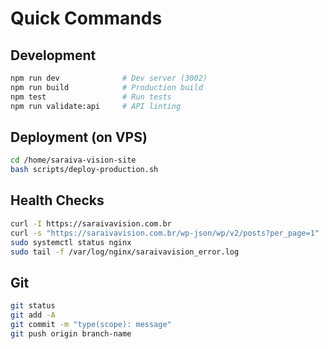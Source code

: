 # Quick Commands

## Development
```bash
npm run dev              # Dev server (3002)
npm run build            # Production build
npm test                 # Run tests
npm run validate:api     # API linting
```

## Deployment (on VPS)
```bash
cd /home/saraiva-vision-site
bash scripts/deploy-production.sh
```

## Health Checks
```bash
curl -I https://saraivavision.com.br
curl -s "https://saraivavision.com.br/wp-json/wp/v2/posts?per_page=1" | jq
sudo systemctl status nginx
sudo tail -f /var/log/nginx/saraivavision_error.log
```

## Git
```bash
git status
git add -A
git commit -m "type(scope): message"
git push origin branch-name
```